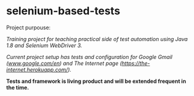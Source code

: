 # selenium-based-tests

Project purpouse:

*Training project for teaching practical side of test automation using Java 1.8 and Selenium WebDriver 3.*

*Current project setup has tests and configuration for Google Gmail (www.google.com/en) and The Internet page (https://the-internet.herokuapp.com/).*

**Tests and framework is living product and will be extended frequent in the time.**
